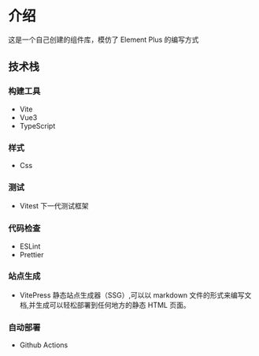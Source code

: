 # 介绍

这是一个自己创建的组件库，模仿了 Element Plus 的编写方式

## 技术栈

### 构建工具

- Vite
- Vue3
- TypeScript

### 样式

- Css

### 测试

- Vitest
  下一代测试框架

### 代码检查

- ESLint
- Prettier

### 站点生成

- VitePress
  静态站点生成器（SSG）,可以以 markdown 文件的形式来编写文档,并生成可以轻松部署到任何地方的静态 HTML 页面。

### 自动部署

- Github Actions

